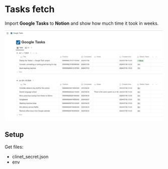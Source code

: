 # Tasks fetch

Import **Google Tasks** to **Notion** and show how much time it took in weeks.

![](assets/image.png)

## Setup

Get files:
- clinet_secret.json
- env
